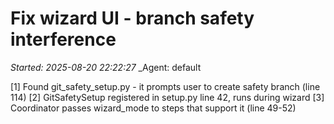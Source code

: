 # Fix wizard UI - branch safety interference
_Started: 2025-08-20 22:22:27_
_Agent: default

[1] Found git_safety_setup.py - it prompts user to create safety branch (line 114)
[2] GitSafetySetup registered in setup.py line 42, runs during wizard
[3] Coordinator passes wizard_mode to steps that support it (line 49-52)
